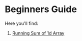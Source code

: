 # Beginners Guide

Here you'll find:
1. <a href="https://github.com/lara-vel-dev/leetcode-exercises/blob/main/beginners-guide/01-runningsums.py">Running Sum of 1d Array</a>
<a href=""></a>
<a href=""></a>
<a href=""></a>
<a href=""></a>
<a href=""></a>
